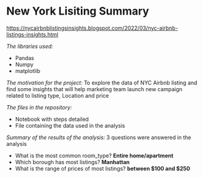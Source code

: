 # New York Lisiting Summary
https://nycairbnblistingsinsights.blogspot.com/2022/03/nyc-airbnb-listings-insights.html

*The libraries used:*
- Pandas
- Numpy
- matplotlib

*The motivation for the project:*
To explore the data of NYC Airbnb listing and find some insights that will help marketing team launch new campaign related to listing type, Location and price

*The files in the repository:*
- Notebook with steps detailed
- File containing the data used in the analysis

*Summary of the results of the analysis:*
3 questions were answered in the analysis
- What is the most common room_type? **Entire home/apartment**
- Which borough has most listings? **Manhattan**
- What is the range of prices of most listings? **between $100 and $250**
